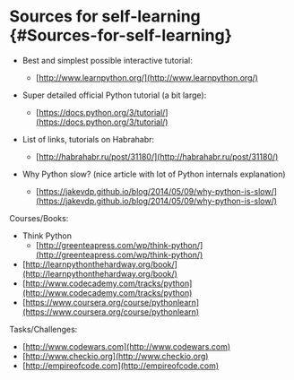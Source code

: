 # Sources for self-learning {#Sources-for-self-learning}

* Best and simplest possible interactive tutorial:
  * [http://www.learnpython.org/](http://www.learnpython.org/)
* Super detailed official Python tutorial \(a bit large\):
  * [https://docs.python.org/3/tutorial/](https://docs.python.org/3/tutorial/)
* List of links, tutorials on Habrahabr:

  * [http://habrahabr.ru/post/31180/](http://habrahabr.ru/post/31180/)

* Why Python slow? \(nice article with lot of Python internals explanation\)

  * [https://jakevdp.github.io/blog/2014/05/09/why-python-is-slow/](https://jakevdp.github.io/blog/2014/05/09/why-python-is-slow/)

Courses/Books:

* Think Python
  * [http://greenteapress.com/wp/think-python/](http://greenteapress.com/wp/think-python/)
* [http://learnpythonthehardway.org/book/](http://learnpythonthehardway.org/book/)
* [http://www.codecademy.com/tracks/python](http://www.codecademy.com/tracks/python)
* [https://www.coursera.org/course/pythonlearn](https://www.coursera.org/course/pythonlearn)

Tasks/Challenges:

* [http://www.codewars.com](http://www.codewars.com)
* [http://www.checkio.org](http://www.checkio.org)
* [http://empireofcode.com](http://empireofcode.com)



